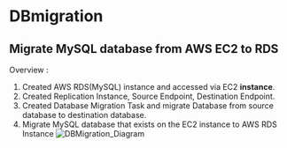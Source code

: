 # DBmigration
## Migrate MySQL database from AWS EC2 to RDS


Overview : 
1.	Created AWS RDS(MySQL) instance and accessed via EC2 <b>instance</b>.
2.	Created Replication Instance, Source Endpoint, Destination Endpoint.
3.	Created Database Migration Task and migrate Database from source database to destination database.
4.	Migrate MySQL database that exists on the EC2 instance to AWS RDS Instance
![DBMigration_Diagram](https://user-images.githubusercontent.com/53235392/227803558-daaa553b-11dd-4599-b597-d91ef689d6fc.png)
